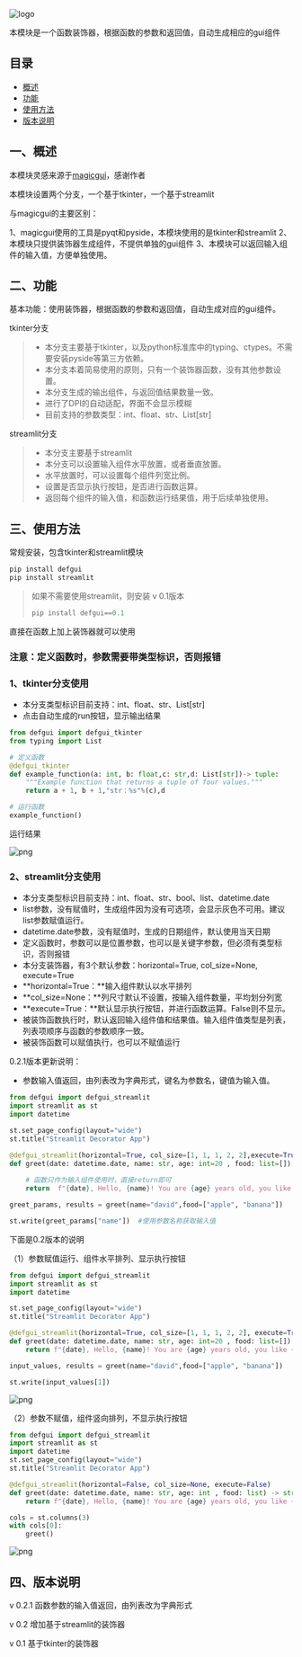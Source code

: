![logo](logo.png)

本模块是一个函数装饰器，根据函数的参数和返回值，自动生成相应的gui组件

## 目录
* [概述](README-zh.md#一、概述)
* [功能](README-zh.md#二、功能)
* [使用方法](README-zh.md#三、使用方法)
* [版本说明](README-zh.md#四、版本说明)

## 一、概述
本模块灵感来源于[magicgui](https://github.com/pyapp-kit/magicgui)，感谢作者

本模块设置两个分支，一个基于tkinter，一个基于streamlit

与magicgui的主要区别：

1、magicgui使用的工具是pyqt和pyside，本模块使用的是tkinter和streamlit
2、本模块只提供装饰器生成组件，不提供单独的gui组件
3、本模块可以返回输入组件的输入值，方便单独使用。

## 二、功能
基本功能：使用装饰器，根据函数的参数和返回值，自动生成对应的gui组件。

tkinter分支
> 	- 本分支主要基于tkinter，以及python标准库中的typing、ctypes。不需要安装pyside等第三方依赖。
> 	- 本分支本着简易使用的原则，只有一个装饰器函数，没有其他参数设置。
> 	- 本分支生成的输出组件，与返回值结果数量一致。
> 	- 进行了DPI的自动适配，界面不会显示模糊
> 	- 目前支持的参数类型：int、float、str、List[str]

streamlit分支
> 	- 本分支主要基于streamlit
> 	- 本分支可以设置输入组件水平放置，或者垂直放置。
> 	- 水平放置时，可以设置每个组件列宽比例。
> 	- 设置是否显示执行按钮，是否进行函数运算。
> 	- 返回每个组件的输入值，和函数运行结果值，用于后续单独使用。

## 三、使用方法

常规安装，包含tkinter和streamlit模块
```python
pip install defgui
pip install streamlit
```

>如果不需要使用streamlit，则安装 v 0.1版本
>```python
>pip install defgui==0.1
>```


直接在函数上加上装饰器就可以使用

### 注意：定义函数时，参数需要带类型标识，否则报错

### 1、tkinter分支使用

- 本分支类型标识目前支持：int、float、str、List[str]
- 点击自动生成的run按钮，显示输出结果

```python
from defgui import defgui_tkinter
from typing import List

# 定义函数
@defgui_tkinter
def example_function(a: int, b: float,c: str,d: List[str])-> tuple:
	"""Example function that returns a tuple of four values."""
	return a + 1, b + 1,"str：%s"%(c),d

# 运行函数
example_function()
```
运行结果

![png](result.png)

### 2、streamlit分支使用

- 本分支类型标识目前支持：int、float、str、bool、list、datetime.date
- list参数，没有赋值时，生成组件因为没有可选项，会显示灰色不可用。建议list参数赋值运行。
- datetime.date参数，没有赋值时，生成的日期组件，默认使用当天日期
- 定义函数时，参数可以是位置参数，也可以是关键字参数，但必须有类型标识，否则报错
- 本分支装饰器，有3个默认参数：horizontal=True, col_size=None, execute=True
- **horizontal=True：**输入组件默认以水平排列
- **col_size=None：**列尺寸默认不设置，按输入组件数量，平均划分列宽
- **execute=True：**默认显示执行按钮，并进行函数运算。False则不显示。
- 被装饰函数执行时，默认返回输入组件值和结果值。输入组件值类型是列表，列表项顺序与函数的参数顺序一致。
- 被装饰函数可以赋值执行，也可以不赋值运行

0.2.1版本更新说明：
- 参数输入值返回，由列表改为字典形式，键名为参数名，键值为输入值。

```python
from defgui import defgui_streamlit
import streamlit as st
import datetime

st.set_page_config(layout="wide")
st.title("Streamlit Decorator App")

@defgui_streamlit(horizontal=True, col_size=[1, 1, 1, 2, 2],execute=True)
def greet(date: datetime.date, name: str, age: int=20 , food: list=[]) -> str:
	
	# 函数只作为输入组件使用时，直接return即可 
	return  f"{date}, Hello, {name}! You are {age} years old, you like {food}"

greet_params, results = greet(name="david",food=["apple", "banana"])

st.write(greet_params["name"])  #使用参数名称获取输入值

```

下面是0.2版本的说明

（1）参数赋值运行、组件水平排列、显示执行按钮
```python
from defgui import defgui_streamlit
import streamlit as st
import datetime

st.set_page_config(layout="wide")
st.title("Streamlit Decorator App")

@defgui_streamlit(horizontal=True, col_size=[1, 1, 1, 2, 2], execute=True)
def greet(date: datetime.date, name: str, age: int=20 , food: list=[]) -> str:
	return f"{date}, Hello, {name}! You are {age} years old, you like {food}"

input_values, results = greet(name="david",food=["apple", "banana"])

st.write(input_values[1])

```
![png](defgui_streamlit_h.png)

（2）参数不赋值，组件竖向排列，不显示执行按钮
```python
from defgui import defgui_streamlit
import streamlit as st
import datetime
st.set_page_config(layout="wide")
st.title("Streamlit Decorator App")

@defgui_streamlit(horizontal=False, col_size=None, execute=False)
def greet(date: datetime.date, name: str, age: int , food: list) -> str:
	return f"{date}, Hello, {name}! You are {age} years old, you like {food}"

cols = st.columns(3)
with cols[0]:
	greet()

```
![png](defgui_streamlit_c.png)

## 四、版本说明
v 0.2.1
函数参数的输入值返回，由列表改为字典形式

v 0.2
增加基于streamlit的装饰器

v 0.1
基于tkinter的装饰器
